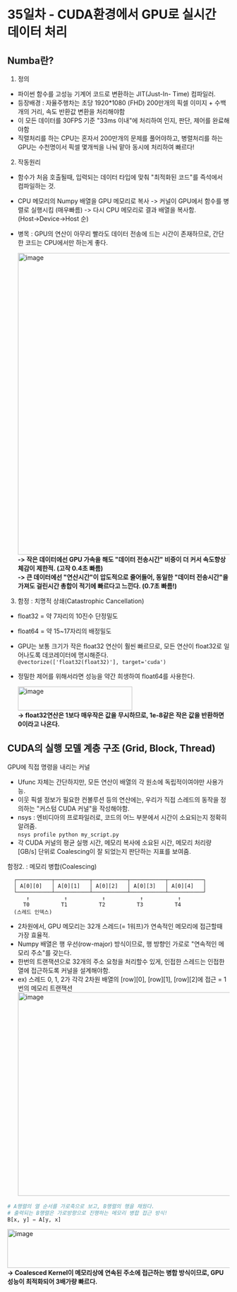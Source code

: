 # 35일차 - CUDA환경에서 GPU로 실시간 데이터 처리

## Numba란?
1. 정의
- 파이썬 함수를 고성능 기계어 코드로 변환하는 JIT(Just-In- Time) 컴파일러. 
- 등장배경 : 자율주행차는 초당 1920*1080 (FHD) 200만개의 픽셀 이미지 + 수백개의 거리, 속도 반환값 변환을 처리해야함
- 이 모든 데이터를 30FPS 기준 "33ms 이내"에 처리하여 인지, 판단, 제어를 완료해야함
- 직렬처리를 하는 CPU는 혼자서 200만개의 문제를 풀어야하고, 병렬처리를 하는 GPU는 수천명이서 픽셀 몇개씩을 나눠 맡아 동시에 처리하여 빠르다!

2. 작동원리
- 함수가 처음 호출될때, 입력되는 데이터 타입에 맞춰 "최적화된 코드"를 즉석에서 컴파일하는 것.
- CPU 메모리의 Numpy 배열을 GPU 메모리로 복사 -> 커널이 GPU에서 함수를 병렬로 실행시킴 (매우빠름) -> 다시 CPU 메모리로 결과 배열을 복사함.<br>(Host->Device->Host 순)
- 병목 : GPU의 연산이 아무리 빨라도 데이터 전송에 드는 시간이 존재하므로, 간단한 코드는 CPU에서만 하는게 좋다.
  
  <img width="565" height="682" alt="image" src="https://github.com/user-attachments/assets/886564f2-2a17-474e-a936-4d6cd3bf2ec5" /><br>
**-> 작은 데이터에선 GPU 가속을 해도 "데이터 전송시간" 비중이 더 커서 속도향상 체감이 제한적. (고작 0.4초 빠름)**<br>
**-> 큰 데이터에선 "연산시간"이 압도적으로 줄어들어, 동일한 "데이터 전송시간"을 가져도 걸린시간 총합이 적기에 빠르다고 느낀다. (0.7초 빠름!)**

3. 함정 : 치명적 상쇄(Catastrophic Cancellation)
- float32 = 약 7자리의 10진수 단정밀도
- float64 = 약 15~17자리의 배정밀도
- GPU는 보통 크기가 작은 float32 연산이 훨씬 빠르므로, 모든 연산이 float32로 일어나도록 데코레이터에 명시해준다.<br>
`@vectorize(['float32(float32)'], target='cuda')`<br>
- 정밀한 제어를 위해서라면 성능을 약간 희생하여 float64를 사용한다.<br>

  <img width="259" height="54" alt="image" src="https://github.com/user-attachments/assets/439c4d2d-afaa-48e0-a692-5492ad5a9341" /><br>
**-> float32연산은 1보다 매우작은 값을 무시하므로, 1e-8같은 작은 값을 반환하면 0이라고 나온다.**

## CUDA의 실행 모델 계층 구조 (Grid, Block, Thread)
GPU에 직접 명령을 내리는 커널
- Ufunc 자체는 간단하지만, 모든 연산이 배열의 각 원소에 독립적이여야만 사용가능.
- 이웃 픽셀 정보가 필요한 컨볼루션 등의 연산에는, 우리가 직접 스레드의 동작을 정의하는 "커스텀 CUDA 커널"을 작성해야함.
- nsys : 엔비디아의 프로파일러로, 코드의 어느 부분에서 시간이 소요되는지 정확히 알려줌.<br>
`nsys profile python my_script.py`
- 각 CUDA 커널의 평균 실행 시간, 메모리 복사에 소요된 시간, 메모리 처리량 [GB/s] 단위로 Coalescing이 잘 되었는지 판단하는 지표를 보여줌.

함정2. : 메모리 병합(Coalescing)
```
  ┌───────────┬───────────┬───────────┬───────────┬───────────┐
  │ A[0][0]   │ A[0][1]   │ A[0][2]   │ A[0][3]   │ A[0][4]   │
  └───────────┴───────────┴───────────┴───────────┴───────────┘
      ↑           ↑           ↑           ↑           ↑
     T0          T1          T2          T3          T4
  (스레드 인덱스) 
```
- 2차원에서, GPU 메모리는 32개 스레드(= 1워프)가 연속적인 메모리에 접근할때 가장 효율적.
- Numpy 배열은 행 우선(row-major) 방식이므로, 행 방향인 가로로 "연속적인 메모리 주소"를 갖는다.
- 한번의 트랜잭션으로 32개의 주소 요청을 처리할수 있게, 인접한 스레드는 인접한 열에 접근하도록 커널을 설계해야함.
- ex) 스레드 0, 1, 2가 각각 2차원 배열의 [row][0], [row][1], [row][2]에 접근 = 1번의 메모리 트랜잭션
  <img width="678" height="460" alt="image" src="https://github.com/user-attachments/assets/91a4cba3-a5d2-45bb-bc5d-e321d4ad9a3f" />

```python
# A행렬의 열 순서를 가로축으로 보고, B행렬의 행을 채웠다.
# 출력되는 B행렬은 가로방향으로 진행하는 메모리 병합 접근 방식!
B[x, y] = A[y, x]
```

<img width="523" height="88" alt="image" src="https://github.com/user-attachments/assets/70838f67-aee5-4c65-ae3e-f4a9c911dfd6" /><br>
**-> Coalesced Kernel이 메모리상에 연속된 주소에 접근하는 병합 방식이므로, GPU 성능이 최적화되어 3배가량 빠르다.**

